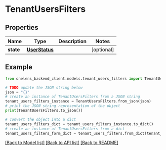 # TenantUsersFilters


## Properties

Name | Type | Description | Notes
------------ | ------------- | ------------- | -------------
**state** | [**UserStatus**](UserStatus.md) |  | [optional] 

## Example

```python
from onelens_backend_client.models.tenant_users_filters import TenantUsersFilters

# TODO update the JSON string below
json = "{}"
# create an instance of TenantUsersFilters from a JSON string
tenant_users_filters_instance = TenantUsersFilters.from_json(json)
# print the JSON string representation of the object
print(TenantUsersFilters.to_json())

# convert the object into a dict
tenant_users_filters_dict = tenant_users_filters_instance.to_dict()
# create an instance of TenantUsersFilters from a dict
tenant_users_filters_form_dict = tenant_users_filters.from_dict(tenant_users_filters_dict)
```
[[Back to Model list]](../README.md#documentation-for-models) [[Back to API list]](../README.md#documentation-for-api-endpoints) [[Back to README]](../README.md)


